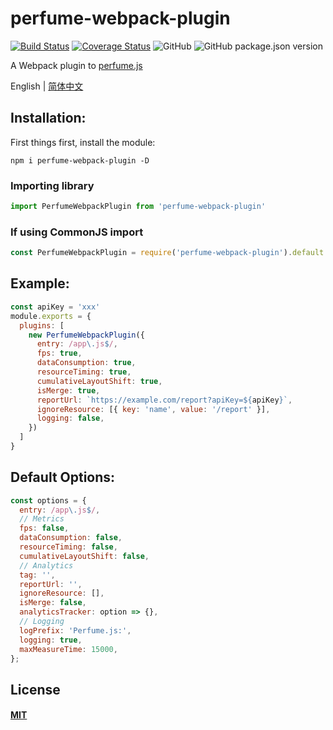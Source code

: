 # perfume-webpack-plugin

[![Build Status](https://travis-ci.com/zy308718320/perfume-webpack-plugin.svg?branch=master)](https://travis-ci.com/zy308718320/perfume-webpack-plugin)
[![Coverage Status](https://coveralls.io/repos/github/zy308718320/perfume-webpack-plugin/badge.svg?branch=master)](https://coveralls.io/github/zy308718320/perfume-webpack-plugin?branch=master)
![GitHub](https://img.shields.io/github/license/zy308718320/perfume-webpack-plugin)
![GitHub package.json version](https://img.shields.io/github/package-json/v/zy308718320/perfume-webpack-plugin)

A Webpack plugin to [perfume.js](https://github.com/Zizzamia/perfume.js)

English | [简体中文](./README-zh_CN.md)

## Installation:

First things first, install the module:

```console
npm i perfume-webpack-plugin -D
```
### Importing library
```javascript
import PerfumeWebpackPlugin from 'perfume-webpack-plugin'
```
### If using CommonJS import
```javascript
const PerfumeWebpackPlugin = require('perfume-webpack-plugin').default
```

## Example:

```javascript
const apiKey = 'xxx'
module.exports = {
  plugins: [
    new PerfumeWebpackPlugin({
      entry: /app\.js$/,
      fps: true,
      dataConsumption: true,
      resourceTiming: true,
      cumulativeLayoutShift: true,
      isMerge: true,
      reportUrl: `https://example.com/report?apiKey=${apiKey}`,
      ignoreResource: [{ key: 'name', value: '/report' }],
      logging: false,
    })
  ]
}
```

## Default Options:
```javascript
const options = {
  entry: /app\.js$/,
  // Metrics
  fps: false,
  dataConsumption: false,
  resourceTiming: false,
  cumulativeLayoutShift: false,
  // Analytics
  tag: '',
  reportUrl: '',
  ignoreResource: [],
  isMerge: false,
  analyticsTracker: option => {},
  // Logging
  logPrefix: 'Perfume.js:',
  logging: true,
  maxMeasureTime: 15000,
};

```

## License

#### [MIT](./LICENSE)
